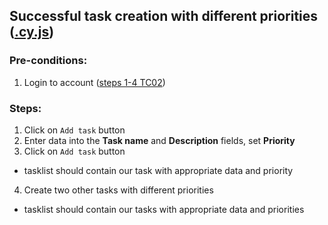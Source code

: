 ## Successful task creation with different priorities ([.cy.js](/cypress/e2e/2.%20Task%20Creation%20and%20Editing/TC11.cy.js)) 
### Pre-conditions:
1. Login to account ([steps 1-4 TC02](/Test_cases/TC02.md))
### Steps:
1. Click on `Add task` button
2. Enter data into the **Task name** and **Description** fields, set **Priority**
3. Click on `Add task` button
* tasklist should contain our task with appropriate data and priority
4. Create two other tasks with different priorities 
* tasklist should contain our tasks with appropriate data and priorities